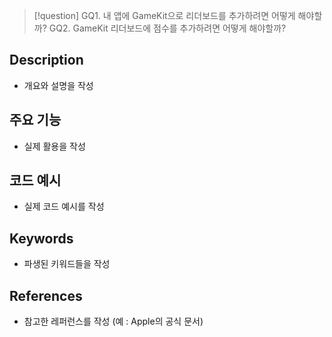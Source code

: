 >[!question]
>GQ1. 내 앱에 GameKit으로 리더보드를 추가하려면 어떻게 해야할까?
>GQ2. GameKit 리더보드에 점수를 추가하려면 어떻게 해야할까?

## Description
- 개요와 설명을 작성

## 주요 기능
+ 실제 활용을 작성

## 코드 예시
+ 실제 코드 예시를 작성

## Keywords
+ 파생된 키워드들을 작성

## References
- 참고한 레퍼런스를 작성 (예 : Apple의 공식 문서)